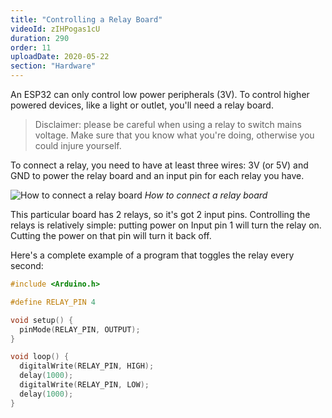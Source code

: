 ```yaml
---
title: "Controlling a Relay Board"
videoId: zIHPogas1cU
duration: 290
order: 11
uploadDate: 2020-05-22
section: "Hardware"
---
```


An ESP32 can only control low power peripherals (3V). To control higher powered devices, like a light or outlet, you'll need a relay board.

> Disclaimer: please be careful when using a relay to switch mains voltage. Make sure that you know what you're doing, otherwise you could injure yourself.

To connect a relay, you need to have at least three wires: 3V (or 5V) and GND to power the relay board and an input pin for each relay you have.

![How to connect a relay board]({{page.url}}../images/connect-relay-board.jpg)
*How to connect a relay board*

This particular board has 2 relays, so it's got 2 input pins. Controlling the relays is relatively simple: putting power on Input pin 1 will turn the relay on. Cutting the power on that pin will turn it back off.

Here's a complete example of a program that toggles the relay every second:

```cpp
#include <Arduino.h>

#define RELAY_PIN 4

void setup() {
  pinMode(RELAY_PIN, OUTPUT);
}

void loop() {
  digitalWrite(RELAY_PIN, HIGH);
  delay(1000);
  digitalWrite(RELAY_PIN, LOW);
  delay(1000);
}
```